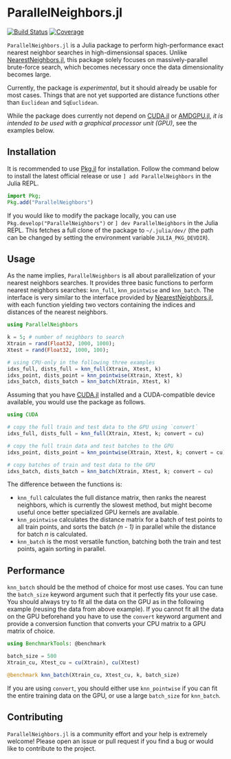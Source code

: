 # ParallelNeighbors.jl

[![Build Status](https://github.com/davnn/ParallelNeighbors.jl/actions/workflows/CI.yml/badge.svg?branch=master)](https://github.com/davnn/ParallelNeighbors.jl/actions/workflows/CI.yml?query=branch%3Amaster)
[![Coverage](https://codecov.io/gh/davnn/ParallelNeighbors.jl/branch/master/graph/badge.svg)](https://codecov.io/gh/davnn/ParallelNeighbors.jl)

`ParallelNeighbors.jl` is a Julia package to perform high-performance exact nearest neighbor searches in high-dimensionsal spaces. Unlike [NearestNeighbors.jl](https://github.com/KristofferC/NearestNeighbors.jl), this package solely focuses on massively-parallel brute-force search, which becomes necessary once the data dimensionality becomes large.

Currently, the package is *experimental*, but it should already be usable for most cases. Things that are not yet supported are distance functions other than `Euclidean` and `SqEuclidean`.

While the package does currently not depend on [CUDA.jl](https://github.com/JuliaGPU/CUDA.jl) or [AMDGPU.jl](https://github.com/JuliaGPU/AMDGPU.jl), *it is intended to be used with a graphical processor unit (GPU)*, see the examples below.

## Installation

It is recommended to use [Pkg.jl](https://julialang.github.io/Pkg.jl) for installation. Follow the command below to install the latest official release or use `] add ParallelNeighbors` in the Julia REPL.

```julia
import Pkg;
Pkg.add("ParallelNeighbors")
```

If you would like to modify the package locally, you can use `Pkg.develop("ParallelNeighbors")` or `] dev ParallelNeighbors` in the Julia REPL. This fetches a full clone of the package to `~/.julia/dev/` (the path can be changed by setting the environment variable `JULIA_PKG_DEVDIR`).

## Usage

As the name implies, `ParallelNeighbors` is all about parallelization of your nearest neighbors searches. It provides three basic functions to perform nearest neighbors searches: `knn_full`, `knn_pointwise` and `knn_batch`. The interface is very similar to the interface provided by [NearestNeighbors.jl](https://github.com/KristofferC/NearestNeighbors.jl), with each function yielding two vectors containing the indices and distances of the nearest neighbors.

```julia
using ParallelNeighbors

k = 5; # number of neighbors to search
Xtrain = rand(Float32, 1000, 1000);
Xtest = rand(Float32, 1000, 100);

# using CPU-only in the following three examples
idxs_full, dists_full = knn_full(Xtrain, Xtest, k)
idxs_point, dists_point = knn_pointwise(Xtrain, Xtest, k)
idxs_batch, dists_batch = knn_batch(Xtrain, Xtest, k)
```

Assuming that you have [CUDA.jl](https://github.com/JuliaGPU/CUDA.jl) installed and a CUDA-compatible device available, you would use the package as follows.

```julia
using CUDA

# copy the full train and test data to the GPU using `convert`
idxs_full, dists_full = knn_full(Xtrain, Xtest, k; convert = cu)

# copy the full train data and test batches to the GPU
idxs_point, dists_point = knn_pointwise(Xtrain, Xtest, k; convert = cu)

# copy batches of train and test data to the GPU
idxs_batch, dists_batch = knn_batch(Xtrain, Xtest, k; convert = cu)
```

The difference between the functions is:

- `knn_full` calculates the full distance matrix, then ranks the nearest neighbors, which is currently the slowest method, but might become useful once better specialized GPU kernels are available.
- `knn_pointwise` calculates the distance matrix for a batch of test points to all train points, and sorts the batch *(n - 1)* in parallel while the distance for batch *n* is calculated.
- `knn_batch` is the most versatile function, batching both the train and test points, again sorting in parallel.

## Performance

`knn_batch` should be the method of choice for most use cases. You can tune the `batch_size` keyword argument such that it perfectly fits your use case. You should always try to fit all the data on the GPU as in the following example (reusing the data from above example). If you cannot fit all the data on the GPU beforehand you have to use the `convert` keyword argument and provide a conversion function that converts your CPU matrix to a GPU matrix of choice.

```julia
using BenchmarkTools: @benchmark

batch_size = 500
Xtrain_cu, Xtest_cu = cu(Xtrain), cu(Xtest)

@benchmark knn_batch(Xtrain_cu, Xtest_cu, k, batch_size)
```

If you are using `convert`, you should either use `knn_pointwise` if you can fit the entire training data on the GPU, or use a large `batch_size` for `knn_batch`.

## Contributing

`ParallelNeighbors.jl` is a community effort and your help is extremely welcome! Please open an issue or pull request if you find a bug or would like to contribute to the project.
